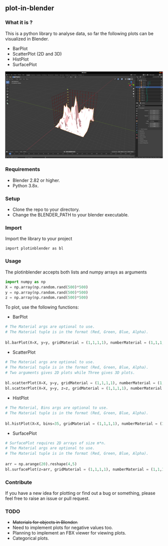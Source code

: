 ## plot-in-blender
### What it is ?
This is a python library to analyse data, so far the following plots can be visualized in Blender. 
- BarPlot
- ScatterPlot (2D and 3D)
- HistPlot
- SurfacePlot


<p align="center"><img src="https://raw.githubusercontent.com/hazilMohamed/data-visualization-using-blender/master/res/screenshots/3D-surfacePlot.png"></p>

### Requirements
- Blender 2.82 or higher.
- Python 3.8x.

### Setup
- Clone the repo to your directory.
- Change the BLENDER_PATH to your blender executable.

### Import
Import the library to your project
```shell
import plotinblender as bl
```

### Usage
The plotinblender accepts both lists and numpy arrays as arguments
```python
import numpy as np
X = np.array(np.random.rand(500)*500)
y = np.array(np.random.rand(500)*500)
z = np.array(np.random.rand(500)*500)
```
To plot, use the following functions:
- BarPlot
```python
# The Material args are optional to use.
# The Material tuple is in the format (Red, Green, Blue, Alpha).

bl.barPlot(X=X, y=y, gridMaterial = (1,1,1,1), numberMaterial = (1,1,1,1), barMaterial = (1,0,0,1))
```
- ScatterPlot
```python
# The Material args are optional to use.
# The Material tuple is in the format (Red, Green, Blue, Alpha).
# Two arguments gives 2D plots while Three gives 3D plots.

bl.scatterPlot(X=X, y=y, gridMaterial = (1,1,1,1), numberMaterial = (1,1,1,1), scatterMaterial = (1,0,0,1))
bl.scatterPlot(X=X, y=y, z=z, gridMaterial = (1,1,1,1), numberMaterial = (1,1,1,1), scatterMaterial = (1,0,0,1))
```
- HistPlot
```python
# The Material, Bins args are optional to use.
# The Material tuple is in the format (Red, Green, Blue, Alpha).

bl.histPlot(X=X, bins=35, gridMaterial = (1,1,1,1), numberMaterial = (1,1,1,1))
```
- SurfacePlot
```python
# SurfacePlot requires 2D arrays of size m*n.
# The Material args are optional to use.
# The Material tuple is in the format (Red, Green, Blue, Alpha).

arr = np.arange(20).reshape(4,5)
bl.surfacePlot(z=arr, gridMaterial = (1,1,1,1), numberMaterial = (1,1,1,1), surfaceMaterial = (1,0,0,1))
```
### Contribute
If you have a new idea for plotting or find out a bug or something, please feel free to raise an issue or pull request.

### TODO
- ~~Materials for objects in Blender.~~
- Need to implement plots for negative values too.
- Planning to implement an FBX viewer for viewing plots.
- Categorical plots.

